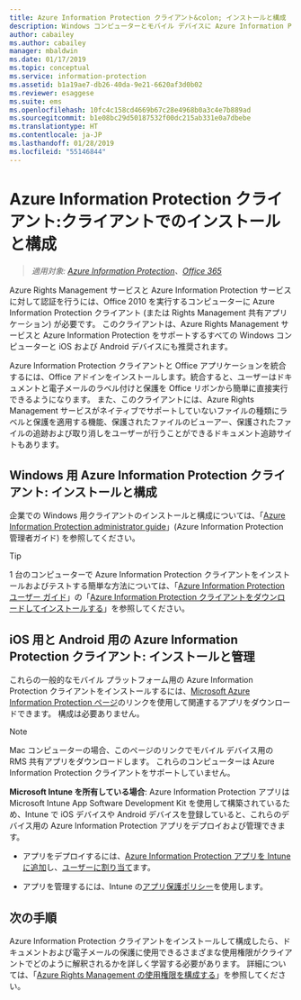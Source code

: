 ```yaml
---
title: Azure Information Protection クライアント&colon; インストールと構成
description: Windows コンピューターとモバイル デバイスに Azure Information Protection クライアントをデプロイする場合の管理者向けの情報です。
author: cabailey
ms.author: cabailey
manager: mbaldwin
ms.date: 01/17/2019
ms.topic: conceptual
ms.service: information-protection
ms.assetid: b1a19ae7-db26-40da-9e21-6620af3d0b02
ms.reviewer: esaggese
ms.suite: ems
ms.openlocfilehash: 10fc4c158cd4669b67c28e4968b0a3c4e7b889ad
ms.sourcegitcommit: b1e08bc29d50187532f00dc215ab331e0a7dbebe
ms.translationtype: HT
ms.contentlocale: ja-JP
ms.lasthandoff: 01/28/2019
ms.locfileid: "55146844"
---
```

# <a name="azure-information-protection-client-installation-and-configuration-for-clients"></a>Azure Information Protection クライアント:クライアントでのインストールと構成

>*適用対象: [Azure Information Protection](https://azure.microsoft.com/pricing/details/information-protection)、[Office 365](https://download.microsoft.com/download/E/C/F/ECF42E71-4EC0-48FF-AA00-577AC14D5B5C/Azure_Information_Protection_licensing_datasheet_EN-US.pdf)*

Azure Rights Management サービスと Azure Information Protection サービスに対して認証を行うには、Office 2010 を実行するコンピューターに Azure Information Protection クライアント (または Rights Management 共有アプリケーション) が必要です。 このクライアントは、Azure Rights Management サービスと Azure Information Protection をサポートするすべての Windows コンピューターと iOS および Android デバイスにも推奨されます。 

Azure Information Protection クライアントと Office アプリケーションを統合するには、Office アドインをインストールします。統合すると、ユーザーはドキュメントと電子メールのラベル付けと保護を Office リボンから簡単に直接実行できるようになります。 また、このクライアントには、Azure Rights Management サービスがネイティブでサポートしていないファイルの種類にラベルと保護を適用する機能、保護されたファイルのビューアー、保護されたファイルの追跡および取り消しをユーザーが行うことができるドキュメント追跡サイトもあります。

## <a name="the-azure-information-protection-client-for-windows-installation-and-configuration"></a>Windows 用 Azure Information Protection クライアント: インストールと構成
企業での Windows 用クライアントのインストールと構成については、「[Azure Information Protection administrator guide](./rms-client/client-admin-guide.md)」(Azure Information Protection 管理者ガイド) を参照してください。

> [!TIP]
> 1 台のコンピューターで Azure Information Protection クライアントをインストールおよびテストする簡単な方法については、「[Azure Information Protection ユーザー ガイド](./rms-client/client-user-guide.md)」の「[Azure Information Protection クライアントをダウンロードしてインストールする](./rms-client/install-client-app.md)」を参照してください。

## <a name="the-azure-information-protection-client-for-ios-and-android-installation-and-management"></a>iOS 用と Android 用の Azure Information Protection クライアント: インストールと管理
これらの一般的なモバイル プラットフォーム用の Azure Information Protection クライアントをインストールするには、[Microsoft Azure Information Protection ページ](https://go.microsoft.com/fwlink/?LinkId=303970)のリンクを使用して関連するアプリをダウンロードできます。 構成は必要ありません。

> [!NOTE]
> Mac コンピューターの場合、このページのリンクでモバイル デバイス用の RMS 共有アプリをダウンロードします。 これらのコンピューターは Azure Information Protection クライアントをサポートしていません。

**Microsoft Intune を所有している場合**: Azure Information Protection アプリは Microsoft Intune App Software Development Kit を使用して構築されているため、Intune で iOS デバイスや Android デバイスを登録していると、これらのデバイス用の Azure Information Protection アプリをデプロイおよび管理できます。

- アプリをデプロイするには、[Azure Information Protection アプリを Intune に追加](/intune/apps-add)し、[ユーザーに割り当て](/intune/apps-deploy)ます。

- アプリを管理するには、Intune の[アプリ保護ポリシー](/intune/app-protection-policies)を使用します。

## <a name="next-steps"></a>次の手順

Azure Information Protection クライアントをインストールして構成したら、ドキュメントおよび電子メールの保護に使用できるさまざまな使用権限がクライアントでどのように解釈されるかを詳しく学習する必要があります。 詳細については、「[Azure Rights Management の使用権限を構成する](configure-usage-rights.md)」を参照してください。
